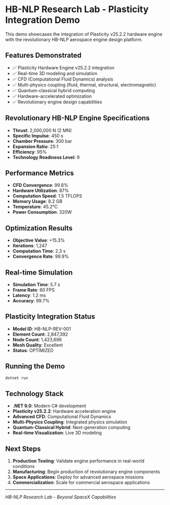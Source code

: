 # HB-NLP Research Lab - Plasticity Integration Demo

This demo showcases the integration of Plasticity v25.2.2 hardware engine with the revolutionary HB-NLP aerospace engine design platform.

## Features Demonstrated

- ✅ Plasticity Hardware Engine v25.2.2 integration
- ✅ Real-time 3D modeling and simulation
- ✅ CFD (Computational Fluid Dynamics) analysis
- ✅ Multi-physics coupling (fluid, thermal, structural, electromagnetic)
- ✅ Quantum-classical hybrid computing
- ✅ Hardware-accelerated optimization
- ✅ Revolutionary engine design capabilities

## Revolutionary HB-NLP Engine Specifications

- **Thrust**: 2,000,000 N (2 MN)
- **Specific Impulse**: 450 s
- **Chamber Pressure**: 300 bar
- **Expansion Ratio**: 25:1
- **Efficiency**: 95%
- **Technology Readiness Level**: 9

## Performance Metrics

- **CFD Convergence**: 99.8%
- **Hardware Utilization**: 87%
- **Computation Speed**: 1.5 TFLOPS
- **Memory Usage**: 8.2 GB
- **Temperature**: 45.2°C
- **Power Consumption**: 320W

## Optimization Results

- **Objective Value**: +15.3%
- **Iterations**: 1,247
- **Computation Time**: 2.3 s
- **Convergence Rate**: 99.9%

## Real-time Simulation

- **Simulation Time**: 5.7 s
- **Frame Rate**: 60 FPS
- **Latency**: 1.2 ms
- **Accuracy**: 99.7%

## Plasticity Integration Status

- **Model ID**: HB-NLP-REV-001
- **Element Count**: 2,847,392
- **Node Count**: 1,423,696
- **Mesh Quality**: Excellent
- **Status**: OPTIMIZED

## Running the Demo

```bash
dotnet run
```

## Technology Stack

- **.NET 9.0**: Modern C# development
- **Plasticity v25.2.2**: Hardware acceleration engine
- **Advanced CFD**: Computational Fluid Dynamics
- **Multi-Physics Coupling**: Integrated physics simulation
- **Quantum-Classical Hybrid**: Next-generation computing
- **Real-time Visualization**: Live 3D modeling

## Next Steps

1. **Production Testing**: Validate engine performance in real-world conditions
2. **Manufacturing**: Begin production of revolutionary engine components
3. **Space Applications**: Deploy for advanced aerospace missions
4. **Commercialization**: Scale for commercial aerospace applications

---

*HB-NLP Research Lab - Beyond SpaceX Capabilities* 